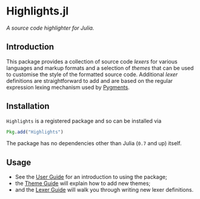 # Highlights.jl

*A source code highlighter for Julia.*

## Introduction

This package provides a collection of source code *lexers* for various languages and markup
formats and a selection of *themes* that can be used to customise the style of the formatted
source code. Additional *lexer* definitions are straightforward to add and are based on the
regular expression lexing mechanism used by [Pygments](http://pygments.org/).

## Installation

`Highlights` is a registered package and so can be installed via

```julia
Pkg.add("Highlights")
```

The package has no dependencies other than Julia (`0.7` and up) itself.

## Usage

  * See the [User Guide](@ref) for an introduction to using the package;
  * the [Theme Guide](@ref) will explain how to add new themes;
  * and the [Lexer Guide](@ref) will walk you through writing new lexer definitions.
